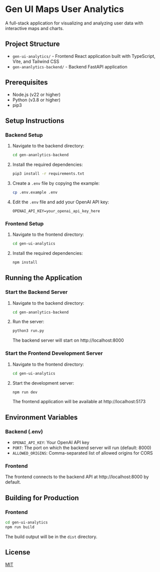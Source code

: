 # Gen UI Maps User Analytics

A full-stack application for visualizing and analyzing user data with interactive maps and charts.

## Project Structure

- `gen-ui-analytics/` - Frontend React application built with TypeScript, Vite, and Tailwind CSS
- `gen-ananlytics-backend/` - Backend FastAPI application

## Prerequisites

- Node.js (v22 or higher)
- Python (v3.8 or higher)
- pip3

## Setup Instructions

### Backend Setup

1. Navigate to the backend directory:
   ```bash
   cd gen-ananlytics-backend
   ```

2. Install the required dependencies:
   ```bash
   pip3 install -r requirements.txt
   ```

3. Create a `.env` file by copying the example:
   ```bash
   cp .env.example .env
   ```

4. Edit the `.env` file and add your OpenAI API key:
   ```
   OPENAI_API_KEY=your_openai_api_key_here
   ```

### Frontend Setup

1. Navigate to the frontend directory:
   ```bash
   cd gen-ui-analytics
   ```

2. Install the required dependencies:
   ```bash
   npm install
   ```

## Running the Application

### Start the Backend Server

1. Navigate to the backend directory:
   ```bash
   cd gen-ananlytics-backend
   ```

2. Run the server:
   ```bash
   python3 run.py
   ```

   The backend server will start on http://localhost:8000

### Start the Frontend Development Server

1. Navigate to the frontend directory:
   ```bash
   cd gen-ui-analytics
   ```

2. Start the development server:
   ```bash
   npm run dev
   ```

   The frontend application will be available at http://localhost:5173

## Environment Variables

### Backend (.env)

- `OPENAI_API_KEY`: Your OpenAI API key
- `PORT`: The port on which the backend server will run (default: 8000)
- `ALLOWED_ORIGINS`: Comma-separated list of allowed origins for CORS

### Frontend

The frontend connects to the backend API at http://localhost:8000 by default.

## Building for Production

### Frontend

```bash
cd gen-ui-analytics
npm run build
```

The build output will be in the `dist` directory.

## License

[MIT](LICENSE)
